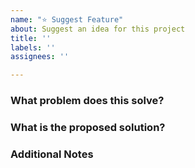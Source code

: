 ```yaml
---
name: "⭐ Suggest Feature"
about: Suggest an idea for this project
title: ''
labels: ''
assignees: ''

---
```


### What problem does this solve?


### What is the proposed solution?


### Additional Notes
